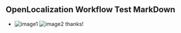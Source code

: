 ## OpenLocalization Workflow Test MarkDown
* ![image1](.\d2cf6203-3b9d-45f9-affb-249cfe8e10d6.PNG)   ![image2](.\4ac59572-99f6-4f37-9203-a092a8560ffc.png) 
thanks!